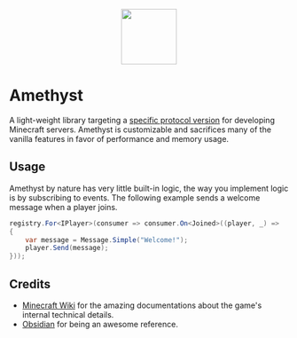 <p align="center">
  <img width="100" height="100" align="center" src="https://i.imgur.com/BkTfea4.png">
</p>

# Amethyst

A light-weight library targeting a [specific protocol version](https://minecraft.wiki/w/Java_Edition_1.8.9) for developing Minecraft servers.
Amethyst is customizable and sacrifices many of the vanilla features in favor of performance and memory usage.

## Usage

Amethyst by nature has very little built-in logic, the way you implement logic is by subscribing to events.
The following example sends a welcome message when a player joins.

```csharp
registry.For<IPlayer>(consumer => consumer.On<Joined>((player, _) =>
{
    var message = Message.Simple("Welcome!");
    player.Send(message);
}));
```

## Credits

* [Minecraft Wiki](https://minecraft.wiki/w/Protocol?oldid=2772100) for the amazing documentations about the game's internal technical details.
* [Obsidian](https://github.com/ObsidianMC/Obsidian) for being an awesome reference.
